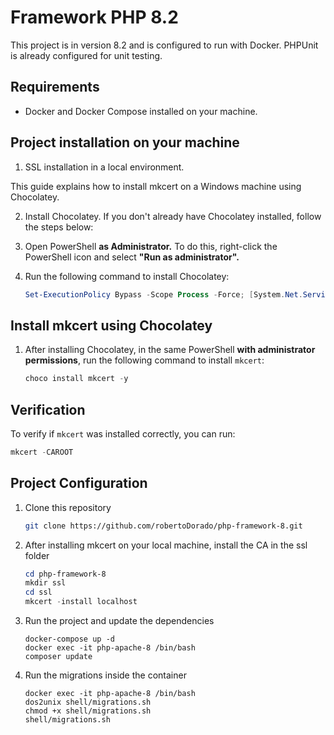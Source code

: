 # Framework PHP 8.2

This project is in version 8.2 and is configured to run with Docker. PHPUnit is already configured for unit testing.

## Requirements

- Docker and Docker Compose installed on your machine.

## Project installation on your machine

1. SSL installation in a local environment.

This guide explains how to install mkcert on a Windows machine using Chocolatey.

2. Install Chocolatey. If you don't already have Chocolatey installed, follow the steps below:

3. Open PowerShell **as Administrator.** To do this, right-click the PowerShell icon and select **"Run as administrator".**

4. Run the following command to install Chocolatey:

    ```powershell
    Set-ExecutionPolicy Bypass -Scope Process -Force; [System.Net.ServicePointManager]::SecurityProtocol = [System.Net.ServicePointManager]::SecurityProtocol -bor 3072; iex ((New-Object System.Net.WebClient).DownloadString('https://community.chocolatey.org/install.ps1'))
    ```

## Install mkcert using Chocolatey

1. After installing Chocolatey, in the same PowerShell **with administrator permissions**, run the following command to install `mkcert`:

    ```powershell
    choco install mkcert -y
    ```

## Verification

To verify if `mkcert` was installed correctly, you can run:

   ```powershell
   mkcert -CAROOT
   ```

## Project Configuration

1. Clone this repository

   ```bash
   git clone https://github.com/robertoDorado/php-framework-8.git
   ```

2. After installing mkcert on your local machine, install the CA in the ssl folder

   ```powershell
   cd php-framework-8
   mkdir ssl
   cd ssl
   mkcert -install localhost
   ```

3. Run the project and update the dependencies

   ```docker
   docker-compose up -d
   docker exec -it php-apache-8 /bin/bash
   composer update
   ```

4. Run the migrations inside the container

   ```docker
   docker exec -it php-apache-8 /bin/bash
   dos2unix shell/migrations.sh
   chmod +x shell/migrations.sh
   shell/migrations.sh